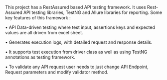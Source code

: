 This project has a RestAssured based API testing framework. 
It uses Rest-Assured API testing libraries, TestNG and Allure libraries for reporting.
Some key features of this framework :

•	API Data-driven testing where test input, assertions keys and expected values are all driven from excel sheet.

•	Generates execution logs, with detailed request and response details.

•	It supports test execution from driver class as well as using TestNG annotations as testing framework.

•	To validate any API request user needs to just change API Endpoint, Request parameters and modify validator method.

